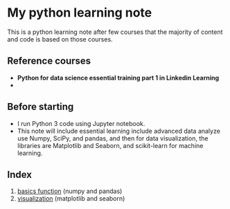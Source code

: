 # My python learning note

This is a python learning note after few courses that the majority of content and code is based on those courses.

## Reference courses

- **Python for data science essential training part 1 in Linkedin Learning**
- 

## Before starting

- I run Python 3 code using Jupyter notebook.
- This note will include essential learning include advanced data analyze use Numpy, SciPy, and pandas, and then for data visualization, the libraries are Matplotlib and Seaborn, and scikit-learn for machine learning.

## Index

1. [basics function](https://github.com/ct627/My_python_note/blob/master/1.%20basic%20function.ipynb) (numpy and pandas)
2. [visualization](https://github.com/ct627/My_python_note/blob/master/2.%20visualization.ipynb) (matplotlib and seaborn)



